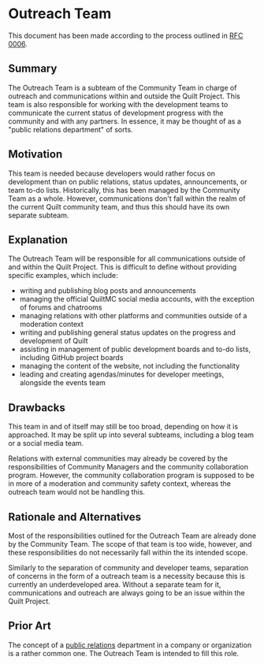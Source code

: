 # Outreach Team

This document has been made according to the process outlined in [RFC
0006][RFC6].

## Summary

The Outreach Team is a subteam of the Community Team in charge of outreach
and communications within and outside the Quilt Project. This team is also
responsible for working with the development teams to communicate the
current status of development progress with the community and with any
partners. In essence, it may be thought of as a "public relations
department" of sorts.

## Motivation

This team is needed because developers would rather focus on development than
on public relations, status updates, announcements, or team to-do lists.
Historically, this has been managed by the Community Team as a whole.
However, communications don't fall within the realm of the current Quilt
community team, and thus this should have its own separate subteam.

## Explanation

The Outreach Team will be responsible for all communications outside of and
within the Quilt Project. This is difficult to define without providing
specific examples, which include:

- writing and publishing blog posts and announcements
- managing the official QuiltMC social media accounts, with the exception
  of forums and chatrooms
- managing relations with other platforms and communities outside of a
  moderation context
- writing and publishing general status updates on the progress and
  development of Quilt
- assisting in management of public development boards and to-do lists,
  including GitHub project boards
- managing the content of the website, not including the functionality
- leading and creating agendas/minutes for developer meetings, alongside the
  events team

## Drawbacks

This team in and of itself may still be too broad, depending on how it is
approached. It may be split up into several subteams, including a blog team
or a social media team.

Relations with external communities may already be covered by the
responsibilities of Community Managers and the community collaboration
program. However, the community collaboration program is supposed to be in
more of a moderation and community safety context, whereas the outreach
team would not be handling this.

## Rationale and Alternatives

Most of the responsibilities outlined for the Outreach Team are already done
by the Community Team. The scope of that team is too wide, however, and
these responsibilities do not necessarily fall within the its intended scope.

Similarly to the separation of community and developer teams, separation of
concerns in the form of a outreach team is a necessity because this is
currently an underdeveloped area. Without a separate team for it,
communications and outreach are always going to be an issue within the Quilt
Project.

## Prior Art

The concept of a [public relations][PR] department in a company or organization
is a rather common one. The Outreach Team is intended to fill this role.

[PR]: https://en.wikipedia.org/wiki/Public_relations
[RFC6]: /structure/0006-governance.md#teams
